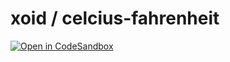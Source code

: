 # xoid / celcius-fahrenheit

[![Open in CodeSandbox](https://img.shields.io/badge/Open%20in-CodeSandbox-blue?style=flat&colorA=4f2eb3&colorB=4f2eb3&logo=codesandbox)](https://githubbox.com/onurkerimov/xoid/tree/master/examples/celcius-fahrenheit)